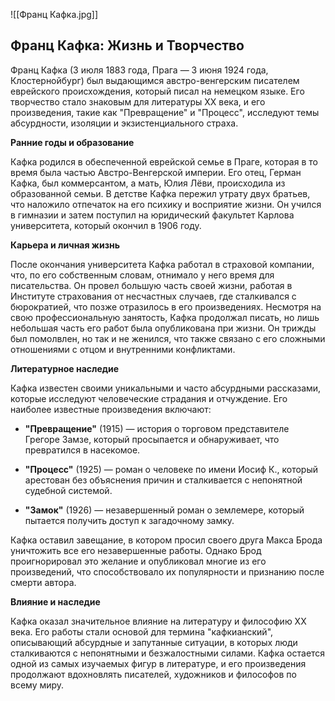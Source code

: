 ![[Франц Кафка.jpg]]

## **Франц Кафка: Жизнь и Творчество**

Франц Кафка (3 июля 1883 года, Прага — 3 июня 1924 года, Клостернойбург) был выдающимся австро-венгерским писателем еврейского происхождения, который писал на немецком языке. Его творчество стало знаковым для литературы XX века, и его произведения, такие как "Превращение" и "Процесс", исследуют темы абсурдности, изоляции и экзистенциального страха.

**Ранние годы и образование**

Кафка родился в обеспеченной еврейской семье в Праге, которая в то время была частью Австро-Венгерской империи. Его отец, Герман Кафка, был коммерсантом, а мать, Юлия Лёви, происходила из образованной семьи. В детстве Кафка пережил утрату двух братьев, что наложило отпечаток на его психику и восприятие жизни. Он учился в гимназии и затем поступил на юридический факультет Карлова университета, который окончил в 1906 году.

**Карьера и личная жизнь**

После окончания университета Кафка работал в страховой компании, что, по его собственным словам, отнимало у него время для писательства. Он провел большую часть своей жизни, работая в Институте страхования от несчастных случаев, где сталкивался с бюрократией, что позже отразилось в его произведениях. Несмотря на свою профессиональную занятость, Кафка продолжал писать, но лишь небольшая часть его работ была опубликована при жизни. Он трижды был помолвлен, но так и не женился, что также связано с его сложными отношениями с отцом и внутренними конфликтами.

**Литературное наследие**

Кафка известен своими уникальными и часто абсурдными рассказами, которые исследуют человеческие страдания и отчуждение. Его наиболее известные произведения включают:

- **"Превращение"** (1915) — история о торговом представителе Грегоре Замзе, который просыпается и обнаруживает, что превратился в насекомое.

- **"Процесс"** (1925) — роман о человеке по имени Иосиф К., который арестован без объяснения причин и сталкивается с непонятной судебной системой.

- **"Замок"** (1926) — незавершенный роман о землемере, который пытается получить доступ к загадочному замку.

Кафка оставил завещание, в котором просил своего друга Макса Брода уничтожить все его незавершенные работы. Однако Брод проигнорировал это желание и опубликовал многие из его произведений, что способствовало их популярности и признанию после смерти автора.

**Влияние и наследие**

Кафка оказал значительное влияние на литературу и философию XX века. Его работы стали основой для термина "кафкианский", описывающий абсурдные и запутанные ситуации, в которых люди сталкиваются с непонятными и безжалостными силами. Кафка остается одной из самых изучаемых фигур в литературе, и его произведения продолжают вдохновлять писателей, художников и философов по всему миру.